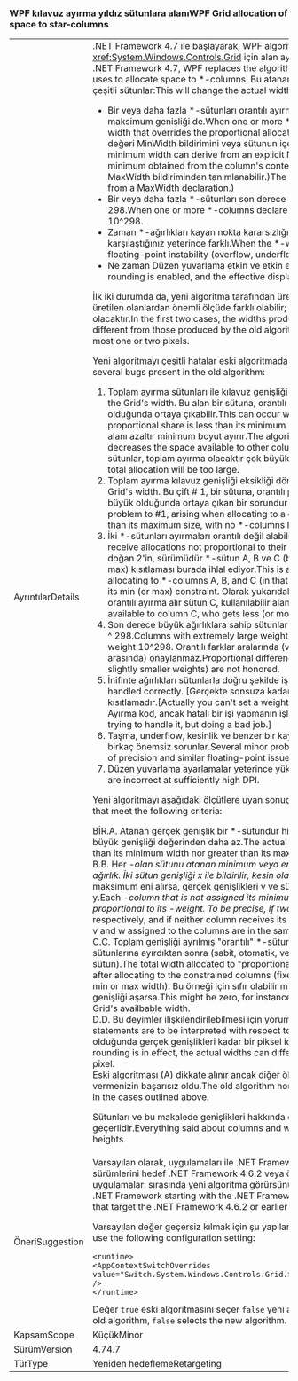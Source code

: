 ### <a name="wpf-grid-allocation-of-space-to-star-columns"></a><span data-ttu-id="52b7d-101">WPF kılavuz ayırma yıldız sütunlara alanı</span><span class="sxs-lookup"><span data-stu-id="52b7d-101">WPF Grid allocation of space to star-columns</span></span>

|   |   |
|---|---|
|<span data-ttu-id="52b7d-102">Ayrıntılar</span><span class="sxs-lookup"><span data-stu-id="52b7d-102">Details</span></span>|<span data-ttu-id="52b7d-103">.NET Framework 4.7 ile başlayarak, WPF algoritmasının yerine geçer, <xref:System.Windows.Controls.Grid> için alan ayırmak için kullanır \*-sütun.</span><span class="sxs-lookup"><span data-stu-id="52b7d-103">Starting with the .NET Framework 4.7, WPF replaces the algorithm that <xref:System.Windows.Controls.Grid> uses to allocate space to \*-columns.</span></span> <span data-ttu-id="52b7d-104">Bu atanan gerçek genişlik değiştirecek \*-durumlarda çeşitli sütunlar:</span><span class="sxs-lookup"><span data-stu-id="52b7d-104">This will change the actual width assigned to \*-columns in a number of cases:</span></span><ul><li><span data-ttu-id="52b7d-105">Bir veya daha fazla \*-sütunları orantılı ayırma bu Sütu için geçersiz kılmaları minimum veya maksimum genişliği de.</span><span class="sxs-lookup"><span data-stu-id="52b7d-105">When one or more \*-columns also have a minimum or maximum width that overrides the proportional allocation for that colum.</span></span> <span data-ttu-id="52b7d-106">(En küçük genişliği açık bir değeri MinWidth bildirimini veya sütunun içerikten elde örtük bir en az türetilen.</span><span class="sxs-lookup"><span data-stu-id="52b7d-106">(The minimum width can derive from an explicit MinWidth declaration, or from an implicit minimum obtained from the column's content.</span></span> <span data-ttu-id="52b7d-107">En büyük genişliği yalnızca açıkça MaxWidth bildiriminden tanımlanabilir.)</span><span class="sxs-lookup"><span data-stu-id="52b7d-107">The maximum width can only be defined explicitly, from a MaxWidth declaration.)</span></span></li><li><span data-ttu-id="52b7d-108">Bir veya daha fazla *-sütunları son derece büyük bir bildirme *-ağırlık, 10'dan büyük ^ 298.</span><span class="sxs-lookup"><span data-stu-id="52b7d-108">When one or more *-columns declare an extremely large *-weight, greater than 10^298.</span></span></li><li><span data-ttu-id="52b7d-109">Zaman \*-ağırlıkları kayan nokta kararsızlığı (taşma, underflow, duyarlık kaybına) karşılaştığınız yeterince farklı.</span><span class="sxs-lookup"><span data-stu-id="52b7d-109">When the \*-weights are sufficiently different to encounter floating-point instability (overflow, underflow, loss of precision).</span></span></li><li><span data-ttu-id="52b7d-110">Ne zaman Düzen yuvarlama etkin ve etkin ekranı DPI yeterince yüksekse.</span><span class="sxs-lookup"><span data-stu-id="52b7d-110">When layout rounding is enabled, and the effective display DPI is sufficiently high.</span></span></li></ul><span data-ttu-id="52b7d-111">İlk iki durumda da, yeni algoritma tarafından üretilen genişlikler eski algoritma tarafından üretilen olanlardan önemli ölçüde farklı olabilir; en son durumda fark en çok bir veya iki piksel olacaktır.</span><span class="sxs-lookup"><span data-stu-id="52b7d-111">In the first two cases, the widths produced by the new algorithm can be significantly different from those produced by the old algorithm; in the last case, the difference will be at most one or two pixels.</span></span><p/><span data-ttu-id="52b7d-112">Yeni algoritmayı çeşitli hatalar eski algoritmada mevcut düzeltmesi:</span><span class="sxs-lookup"><span data-stu-id="52b7d-112">The new algorithm fixes several bugs present in the old algorithm:</span></span><ol><li><span data-ttu-id="52b7d-113">Toplam ayırma sütunları ile kılavuz genişliği aşabilir.</span><span class="sxs-lookup"><span data-stu-id="52b7d-113">Total allocation to columns can exceed the Grid's width.</span></span> <span data-ttu-id="52b7d-114">Bu alan bir sütuna, orantılı paylaşımı ayırma, en düşük boyuttan daha az olduğunda ortaya çıkabilir.</span><span class="sxs-lookup"><span data-stu-id="52b7d-114">This can occur when allocating space to a column whose proportional share is less than its minimum size.</span></span> <span data-ttu-id="52b7d-115">Algoritma için diğer sütunları kullanılabilir alanı azaltır minimum boyut ayırır.</span><span class="sxs-lookup"><span data-stu-id="52b7d-115">The algorithm allocates the minimum size, which decreases the space available to other columns.</span></span> <span data-ttu-id="52b7d-116">Varsa hiçbir \*-ayırmak için kalan sütunlar, toplam ayırma olacaktır çok büyük.</span><span class="sxs-lookup"><span data-stu-id="52b7d-116">If there are no \*-columns left to allocate, the total allocation will be too large.</span></span></li><li><span data-ttu-id="52b7d-117">Toplam ayırma kılavuz genişliği eksikliği dönebilir.</span><span class="sxs-lookup"><span data-stu-id="52b7d-117">Total allocation can fall short of the Grid's width.</span></span> <span data-ttu-id="52b7d-118">Bu çift # 1, bir sütuna, orantılı paylaşımı ayırma olmayan, en yüksek boyuttan büyük olduğunda ortaya çıkan bir sorundur \*-kayma yapılacak sol sütun.</span><span class="sxs-lookup"><span data-stu-id="52b7d-118">This is the dual problem to #1, arising when allocating to a column whose proportional share is greater than its maximum size, with no \*-columns left to take up the slack.</span></span></li><li><span data-ttu-id="52b7d-119">İki *-sütunları ayırmaları orantılı değil alabilir kendi *-ağırlıkları.</span><span class="sxs-lookup"><span data-stu-id="52b7d-119">Two *-columns can receive allocations not proportional to their *-weights.</span></span> <span data-ttu-id="52b7d-120">Bu bir milder #1 / # için ayırırken doğan 2'in, sürümüdür \*-sütun A, B ve C (bu sırayla) B'nin orantılı paylaşımı min (veya max) kısıtlaması burada ihlal ediyor.</span><span class="sxs-lookup"><span data-stu-id="52b7d-120">This is a milder version of #1/#2, arising when allocating to \*-columns A, B, and C (in that order), where B's proportional share violates its min (or max) constraint.</span></span> <span data-ttu-id="52b7d-121">Olarak yukarıdaki bu A kıyasla kimin daha az (veya daha fazla) orantılı ayırma alır sütun C, kullanılabilir alanı değiştirir,</span><span class="sxs-lookup"><span data-stu-id="52b7d-121">As above, this changes the space available to column C, who gets less (or more) proportional allocation than A did,</span></span></li><li><span data-ttu-id="52b7d-122">Son derece büyük ağırlıklara sahip sütunlar (&gt; 10 ^ 298) ağırlık 10 sahipmiş gibi davranılır ^ 298.</span><span class="sxs-lookup"><span data-stu-id="52b7d-122">Columns with extremely large weights (&gt; 10^298) are all treated as if they had weight 10^298.</span></span> <span data-ttu-id="52b7d-123">Orantılı farklar aralarında (ve biraz daha küçük ağırlıklara sahip sütunlar arasında) onaylanmaz.</span><span class="sxs-lookup"><span data-stu-id="52b7d-123">Proportional differences between them (and between columns with slightly smaller weights) are not honored.</span></span></li><li><span data-ttu-id="52b7d-124">İnifinte ağırlıkları sütunlarla doğru şekilde işlenmez.</span><span class="sxs-lookup"><span data-stu-id="52b7d-124">Columns with inifinte weights are not handled correctly.</span></span> <span data-ttu-id="52b7d-125">[Gerçekte sonsuza kadar bir ağırlık ayarlanamaz, ancak bu yapay bir kısıtlamadır.</span><span class="sxs-lookup"><span data-stu-id="52b7d-125">[Actually you can't set a weight to Infinity, but this is an artificial restriction.</span></span> <span data-ttu-id="52b7d-126">Ayırma kod, ancak hatalı bir işi yapmanın işlemek çalışıyordu.]</span><span class="sxs-lookup"><span data-stu-id="52b7d-126">The allocation code was trying to handle it, but doing a bad job.]</span></span></li><li><span data-ttu-id="52b7d-127">Taşma, underflow, kesinlik ve benzer bir kayan nokta sorunları kaybı önleme sırasında birkaç önemsiz sorunlar.</span><span class="sxs-lookup"><span data-stu-id="52b7d-127">Several minor problems while avoiding overflow, underflow, loss of precision and similar floating-point issues.</span></span></li><li><span data-ttu-id="52b7d-128">Düzen yuvarlama ayarlamalar yeterince yüksek DPI yanlış.</span><span class="sxs-lookup"><span data-stu-id="52b7d-128">Adjustments for layout rounding are incorrect at sufficiently high DPI.</span></span></li></ol><span data-ttu-id="52b7d-129">Yeni algoritmayı aşağıdaki ölçütlere uyan sonuçlar üretir:</span><span class="sxs-lookup"><span data-stu-id="52b7d-129">The new algorithm produces results that meet the following criteria:</span></span><p/><span data-ttu-id="52b7d-130">BİR.</span><span class="sxs-lookup"><span data-stu-id="52b7d-130">A.</span></span> <span data-ttu-id="52b7d-131">Atanan gerçek genişlik bir \*-sütundur hiçbir zaman minimum genişlik daha veya en büyük genişliği değerinden daha az.</span><span class="sxs-lookup"><span data-stu-id="52b7d-131">The actual width assigned to a \*-column is never less than its minimum width nor greater than its maximum width.</span></span><br/><span data-ttu-id="52b7d-132">B.</span><span class="sxs-lookup"><span data-stu-id="52b7d-132">B.</span></span> <span data-ttu-id="52b7d-133">Her <em>-olan sütunu atanan minimum veya en büyük genişliği orantılı genişlik atanan kendi <em>-ağırlık. İki sütun genişliği x ile bildirilir, kesin olarak</em> ve y</em> sırasıyla ve hiçbir sütun minimum veya maksimum eni alırsa, gerçek genişlikleri v ve sütunlara atanan w aynı oranda: v / w == x / y.</span><span class="sxs-lookup"><span data-stu-id="52b7d-133">Each <em>-column that is not assigned its minimum or maximum width is assigned a width proportional to its <em>-weight. To be precise, if two columns are declared with width x</em> and y</em> respectively, and if neither column receives its minimum or maximum width, the actual widths v and w assigned to the columns are in the same proportion: v / w == x / y.</span></span><br/><span data-ttu-id="52b7d-134">C.</span><span class="sxs-lookup"><span data-stu-id="52b7d-134">C.</span></span> <span data-ttu-id="52b7d-135">Toplam genişliği ayrılmış &quot;orantılı&quot; *-sütunları eşittir kullanılabilir alanı kısıtlanmış sütunlarına ayırdıktan sonra (sabit, otomatik, ve *-min veya max genişliklerini ayrılmış sütun).</span><span class="sxs-lookup"><span data-stu-id="52b7d-135">The total width allocated to &quot;proportional&quot; *-columns is equal to the space available after allocating to the constrained columns (fixed, auto, and *-columns that are allocated their min or max width).</span></span> <span data-ttu-id="52b7d-136">Bu örneği için sıfır olabilir minimum genişlikleri toplamı kılavuz availbable genişliği aşarsa.</span><span class="sxs-lookup"><span data-stu-id="52b7d-136">This might be zero, for instance if the sum of the minimum widths exceeds the Grid's availbable width.</span></span><br/><span data-ttu-id="52b7d-137">D.</span><span class="sxs-lookup"><span data-stu-id="52b7d-137">D.</span></span> <span data-ttu-id="52b7d-138">Bu deyimler ilişkilendirilebilmesi için yorumlanan üzeresiniz &quot;ideal&quot; düzeni.</span><span class="sxs-lookup"><span data-stu-id="52b7d-138">All these statements are to be interpreted with respect to the &quot;ideal&quot; layout.</span></span> <span data-ttu-id="52b7d-139">Düzen yuvarlama olduğunda gerçek genişlikleri kadar bir piksel ideal genişlikleri farklı olabilir.</span><span class="sxs-lookup"><span data-stu-id="52b7d-139">When layout rounding is in effect, the actual widths can differ from the ideal widths by as much as one pixel.</span></span><br/><span data-ttu-id="52b7d-140">Eski algoritması (A) dikkate alınır ancak diğer ölçütleri yukarıda özetlenen durumlarda vermenizin başarısız oldu.</span><span class="sxs-lookup"><span data-stu-id="52b7d-140">The old algorithm honored (A) but failed to honor the other criteria in the cases outlined above.</span></span><p/><span data-ttu-id="52b7d-141">Sütunları ve bu makalede genişlikleri hakkında denirse her şeyi de satır ve yükseklik için geçerlidir.</span><span class="sxs-lookup"><span data-stu-id="52b7d-141">Everything said about columns and widths in this article applies as well to rows and heights.</span></span>|
|<span data-ttu-id="52b7d-142">Öneri</span><span class="sxs-lookup"><span data-stu-id="52b7d-142">Suggestion</span></span>|<span data-ttu-id="52b7d-143">Varsayılan olarak, uygulamaları ile .NET Framework 4.7 başlangıç .NET Framework'ün hedef sürümlerini hedef .NET Framework 4.6.2 veya önceki sürümleri eski algoritması görürsünüz uygulamaları sırasında yeni algoritma görürsünüz.</span><span class="sxs-lookup"><span data-stu-id="52b7d-143">By default, apps that target versions of the .NET Framework starting with the .NET Framework 4.7 will see the new algorithm, while apps that target the .NET Framework 4.6.2 or earlier versions will see the old algorithm.</span></span><p/><span data-ttu-id="52b7d-144">Varsayılan değer geçersiz kılmak için şu yapılandırma ayarı kullanın:</span><span class="sxs-lookup"><span data-stu-id="52b7d-144">To override the default, use the following configuration setting:</span></span><pre><code class="lang-xml">&lt;runtime&gt;&#13;&#10;&lt;AppContextSwitchOverrides value=&quot;Switch.System.Windows.Controls.Grid.StarDefinitionsCanExceedAvailableSpace=true&quot; /&gt;&#13;&#10;&lt;/runtime&gt;&#13;&#10;</code></pre><span data-ttu-id="52b7d-145">Değer <code>true</code> eski algoritmasını seçer <code>false</code> yeni algoritmasını seçer.</span><span class="sxs-lookup"><span data-stu-id="52b7d-145">The value <code>true</code> selects the old algorithm, <code>false</code> selects the new algorithm.</span></span>|
|<span data-ttu-id="52b7d-146">Kapsam</span><span class="sxs-lookup"><span data-stu-id="52b7d-146">Scope</span></span>|<span data-ttu-id="52b7d-147">Küçük</span><span class="sxs-lookup"><span data-stu-id="52b7d-147">Minor</span></span>|
|<span data-ttu-id="52b7d-148">Sürüm</span><span class="sxs-lookup"><span data-stu-id="52b7d-148">Version</span></span>|<span data-ttu-id="52b7d-149">4.7</span><span class="sxs-lookup"><span data-stu-id="52b7d-149">4.7</span></span>|
|<span data-ttu-id="52b7d-150">Tür</span><span class="sxs-lookup"><span data-stu-id="52b7d-150">Type</span></span>|<span data-ttu-id="52b7d-151">Yeniden hedefleme</span><span class="sxs-lookup"><span data-stu-id="52b7d-151">Retargeting</span></span>|

